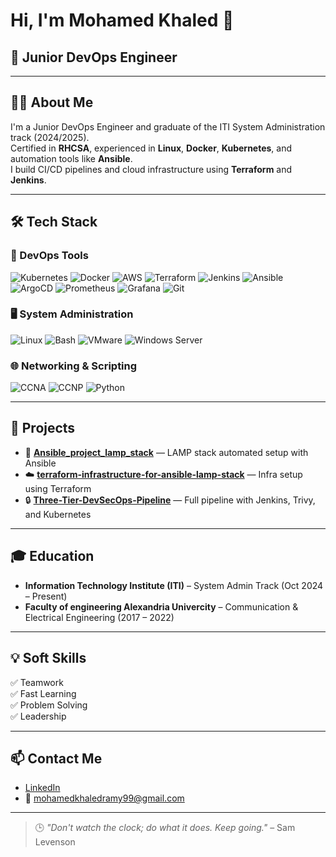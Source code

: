 

# Hi, I'm Mohamed Khaled 👋  
## 🚀 Junior DevOps Engineer  

---

## 👨‍💻 About Me  
I'm a Junior DevOps Engineer and graduate of the ITI System Administration track (2024/2025).  
Certified in **RHCSA**, experienced in **Linux**, **Docker**, **Kubernetes**, and automation tools like **Ansible**.  
I build CI/CD pipelines and cloud infrastructure using **Terraform** and **Jenkins**.  

---

## 🛠️ Tech Stack  

### 🚀 DevOps Tools  
![Kubernetes](https://img.shields.io/badge/Kubernetes-326CE5?style=for-the-badge&logo=kubernetes&logoColor=white)
![Docker](https://img.shields.io/badge/Docker-2496ED?style=for-the-badge&logo=docker&logoColor=white)
![AWS](https://img.shields.io/badge/AWS-232F3E?style=for-the-badge&logo=amazonaws&logoColor=white)
![Terraform](https://img.shields.io/badge/Terraform-7B42BC?style=for-the-badge&logo=terraform&logoColor=white)
![Jenkins](https://img.shields.io/badge/Jenkins-D24939?style=for-the-badge&logo=jenkins&logoColor=white)
![Ansible](https://img.shields.io/badge/Ansible-EE0000?style=for-the-badge&logo=ansible&logoColor=white)
![ArgoCD](https://img.shields.io/badge/ArgoCD-FB446B?style=for-the-badge&logo=argo&logoColor=white)
![Prometheus](https://img.shields.io/badge/Prometheus-E6522C?style=for-the-badge&logo=prometheus&logoColor=white)
![Grafana](https://img.shields.io/badge/Grafana-F46800?style=for-the-badge&logo=grafana&logoColor=white)
![Git](https://img.shields.io/badge/Git-F05032?style=for-the-badge&logo=git&logoColor=white)

### 🖥️ System Administration  
![Linux](https://img.shields.io/badge/Linux-FCC624?style=for-the-badge&logo=linux&logoColor=black)
![Bash](https://img.shields.io/badge/Bash-4EAA25?style=for-the-badge&logo=gnu-bash&logoColor=white)
![VMware](https://img.shields.io/badge/VMware-607078?style=for-the-badge&logo=vmware&logoColor=white)
![Windows Server](https://img.shields.io/badge/Windows_Server-0078D6?style=for-the-badge&logo=windows&logoColor=white)

### 🌐 Networking & Scripting  
![CCNA](https://img.shields.io/badge/CCNA-0C7CC0?style=for-the-badge)
![CCNP](https://img.shields.io/badge/CCNP-FF6F00?style=for-the-badge)
![Python](https://img.shields.io/badge/Python-3776AB?style=for-the-badge&logo=python&logoColor=white)


---

## 📂 Projects  

- 🔧 **[Ansible_project_lamp_stack](https://github.com/mohamed-55-iti/ansible-wordpress-deployment)** — LAMP stack automated setup with Ansible  
- ☁️ **[terraform-infrastructure-for-ansible-lamp-stack](https://github.com/mohamed-55-iti/wordpress_ansible_project)** — Infra setup using Terraform  
- 🔒 **[Three-Tier-DevSecOps-Pipeline](https://github.com/mohamed-55-iti/Full-DevSecOps-Project-blue-green-deployments)** — Full pipeline with Jenkins, Trivy, and Kubernetes  

---

## 🎓 Education  

- **Information Technology Institute (ITI)** – System Admin Track (Oct 2024 – Present)  
- **Faculty of engineering Alexandria Univercity** – Communication & Electrical Engineering (2017 – 2022)  

---

## 💡 Soft Skills  

✅ Teamwork  
✅ Fast Learning  
✅ Problem Solving  
✅ Leadership  

---

## 📫 Contact Me  

- [LinkedIn](https://www.linkedin.com/in/mohamed-khaled-3795321b8/) 
- 📧 mohamedkhaledramy99@gmail.com

---

> 🕒 *"Don't watch the clock; do what it does. Keep going."* – Sam Levenson




